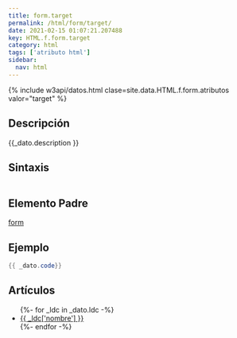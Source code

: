 ```yaml
---
title: form.target
permalink: /html/form/target/
date: 2021-02-15 01:07:21.207488
key: HTML.f.form.target
category: html
tags: ['atributo html']
sidebar: 
  nav: html
---
```


{% include w3api/datos.html clase=site.data.HTML.f.form.atributos valor="target" %}

## Descripción
{{_dato.description }}

## Sintaxis
~~~html
~~~

## Elemento Padre
[form](/html/form/)

## Ejemplo
~~~java
{{ _dato.code}}
~~~

## Artículos
<ul>
{%- for _ldc in _dato.ldc -%}
   <li>
       <a href="{{_ldc['url'] }}">{{ _ldc['nombre'] }}</a>
   </li>
{%- endfor -%}
</ul>

